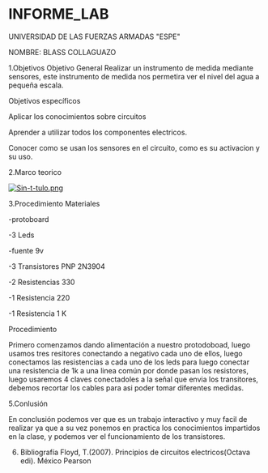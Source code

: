 # INFORME_LAB

UNIVERSIDAD DE LAS FUERZAS ARMADAS "ESPE"

NOMBRE: BLASS COLLAGUAZO 

1.Objetivos
Objetivo General
Realizar un instrumento de medida mediante sensores, este instrumento de medida nos permetira ver el nivel del agua a pequeña escala.

Objetivos específicos

Aplicar los conocimientos sobre circuitos 

Aprender a utilizar todos los componentes electricos.

Conocer como se usan los sensores en el circuito, como es su activacion y su uso.

2.Marco teorico

[![Sin-t-tulo.png](https://i.postimg.cc/GhwFpb1Z/Sin-t-tulo.png)](https://postimg.cc/4nP7Lky5)



3.Procedimiento
Materiales

-protoboard

-3 Leds

-fuente 9v

-3 Transistores PNP 2N3904

-2 Resistencias 330

-1 Resistencia 220

-1 Resistencia 1 K

 Procedimiento

Primero comenzamos dando alimentación a nuestro protodoboad, luego usamos tres resitores conectando a negativo cada uno de ellos, luego conectamos las resistencias a cada uno de los leds para luego conectar una resistencia de 1k a una linea común por donde pasan los resistores, luego usaremos 4 claves conectadoles a la señal que envia los transitores, debemos recortar los cables para asi poder tomar diferentes medidas.


5.Conlusión

En conclusión podemos ver que es un trabajo interactivo y muy facil de realizar ya que a su vez ponemos en practica los conocimientos impartidos en la clase, y podemos ver el funcionamiento de los transistores.

6. Bibliografía
Floyd, T.(2007). Principios de circuitos electricos(Octava edi). México Pearson

